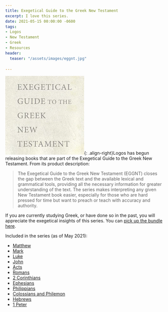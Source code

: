 ```yaml
---
title: Exegetical Guide to the Greek New Testament
excerpt: I love this series.
date: 2021-05-15 00:00:00 -0600
tags:
- Logos
- New Testament
- Greek
- Resources
header:
  teaser: "/assets/images/eggnt.jpg"

---
```

![image-right](/assets/images/eggnt.jpg){: .align-right}Logos has begun releasing books that are part of the Exegetical Guide to the Greek New Testament. From its product description:

> The Exegetical Guide to the Greek New Testament (EGGNT) closes the gap between the Greek text and the available lexical and grammatical tools, providing all the necessary information for greater understanding of the text. The series makes interpreting any given New Testament book easier, especially for those who are hard pressed for time but want to preach or teach with accuracy and authority.

If you are currently studying Greek, or have done so in the past, you will appreciate the exegetical insights of this series. You can [pick up the bundle here](https://partner.logosbible.com/click.track?CID=432198&AFID=460205&nonencodedurl=https://www.logos.com/product/207806/exegetical-guide-to-the-greek-new-testament-eggnt).

Included in the series (as of May 2021):

* [Matthew](https://partner.logosbible.com/click.track?CID=432198&AFID=460205&nonencodedurl=https://www.logos.com/product/201378/matthew)
* [Mark](https://partner.logosbible.com/click.track?CID=432198&AFID=460205&nonencodedurl=https://www.logos.com/product/192188/mark)
* [Luke](https://partner.logosbible.com/click.track?CID=432198&AFID=460205&nonencodedurl=https://www.logos.com/product/201255/luke)
* [John](https://partner.logosbible.com/click.track?CID=432198&AFID=460205&nonencodedurl=https://www.logos.com/product/201488/john)
* [Acts](https://partner.logosbible.com/click.track?CID=432198&AFID=460205&nonencodedurl=https://www.logos.com/product/198493/acts)
* [Romans](https://partner.logosbible.com/click.track?CID=432198&AFID=460205&nonencodedurl=https://www.logos.com/product/201527/romans)
* [2 Corinthians](https://partner.logosbible.com/click.track?CID=432198&AFID=460205&nonencodedurl=https://www.logos.com/product/190299/2-corinthians)
* [Ephesians](https://partner.logosbible.com/click.track?CID=432198&AFID=460205&nonencodedurl=https://www.logos.com/product/201645/ephesians)
* [Philippians](https://partner.logosbible.com/click.track?CID=432198&AFID=460205&nonencodedurl=https://www.logos.com/product/198607/philippians)
* [Colossians and Philemon](https://partner.logosbible.com/click.track?CID=432198&AFID=460205&nonencodedurl=https://www.logos.com/product/201322/colossians-and-philemon)
* [Hebrews](https://partner.logosbible.com/click.track?CID=432198&AFID=460205&nonencodedurl=https://www.logos.com/product/177685/hebrews)
* [1 Peter](https://partner.logosbible.com/click.track?CID=432198&AFID=460205&nonencodedurl=https://www.logos.com/product/201294/1-peter)
